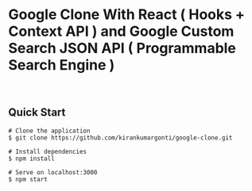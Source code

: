 # Google Clone With React ( Hooks + Context API ) and Google Custom Search JSON API ( Programmable Search Engine )

#### 
<br />


## Quick Start

    # Clone the application
    $ git clone https://github.com/kirankumargonti/google-clone.git

    # Install dependencies
    $ npm install

    # Serve on localhost:3000
    $ npm start

